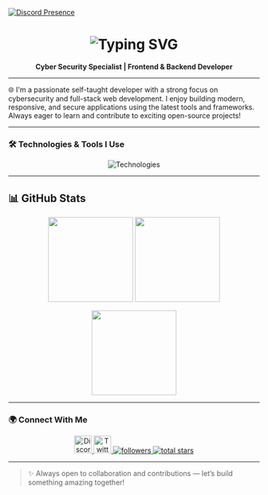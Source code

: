 [![Discord Presence](https://lanyard.cnrad.dev/api/1211333955299704882)](https://discord.com/users/1211333955299704882)

<h1 align="center">
  <img src="https://readme-typing-svg.demolab.com?font=Fira+Code&size=30&pause=1000&color=00BFFF&center=true&vCenter=true&width=500&lines=Hello+%F0%9F%91%8B%2C+I'm+Mr+Virus.;.+Cyber+Security+Specialist+%F0%9F%94%91+.;Full-Stack+Developer+%F0%9F%92%BB+.;Tech+Enthusiast+%F0%9F%94%A5+." alt="Typing SVG" />
</h1>

<p align="center">
  <b>Cyber Security Specialist | Frontend & Backend Developer</b>
</p>

---

🌐 I'm a passionate self-taught developer with a strong focus on cybersecurity and full-stack web development. I enjoy building modern, responsive, and secure applications using the latest tools and frameworks. Always eager to learn and contribute to exciting open-source projects!

---

### 🛠️ Technologies & Tools I Use

<div align="center">
  <img src="https://skillicons.dev/icons?i=ts,js,html,css,react,nextjs,nodejs,express,mongodb,python,java,c,cs,discord,github,vscode,cloudflare,linux,docker,bash&perline=9" alt="Technologies" />
</div>

---

## 📊 GitHub Stats  

<p align="center">
  <img src="https://github-readme-stats.vercel.app/api?username=UnexpectedNull&show_icons=true&theme=tokyonight&hide_border=true&cache_seconds=1800" height="170"/>
  <img src="https://github-readme-streak-stats.herokuapp.com/?user=UnexpectedNull&theme=tokyonight&hide_border=true&cache_seconds=1800" height="170"/>
</p>  

<p align="center">
  <img src="https://github-readme-stats.vercel.app/api/top-langs/?username=UnexpectedNull&layout=compact&theme=tokyonight&hide_border=true&cache_seconds=1800" height="170"/>
</p>

---

### 🌍 Connect With Me

<div align="center">
  <a href="https://discord.gg/AkG5qQuTtg" target="_blank">
    <img src="https://img.shields.io/static/v1?message=Discord&logo=discord&label=&color=7289DA&logoColor=white&labelColor=&style=for-the-badge" height="35" alt="Discord"  />
  </a>
  <a href="https://twitter.com/__ej8" target="_blank">
    <img src="https://img.shields.io/static/v1?message=Twitter&logo=twitter&label=&color=1DA1F2&logoColor=white&labelColor=&style=for-the-badge" height="35" alt="Twitter"  />
  </a>
  <a href="https://github.com/mrvirusdev?tab=followers" target="_blank">
    <img alt="followers" title="Follow me" src="https://custom-icon-badges.demolab.com/github/followers/mrvirusdev?color=236ad3&labelColor=1155ba&style=for-the-badge&logo=person-add&label=Follow&logoColor=white"/>
  </a>
  <a href="https://github.com/mrvirusdev?tab=repositories&sort=stargazers" target="_blank">
    <img alt="total stars" title="Total stars on GitHub" src="https://custom-icon-badges.demolab.com/github/stars/mrvirusdev?color=55960c&style=for-the-badge&labelColor=488207&logo=star"/>
  </a>
</div>

---

> ✨ Always open to collaboration and contributions — let’s build something amazing together!

